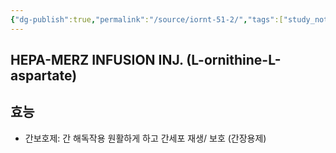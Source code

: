 ```yaml
---
{"dg-publish":true,"permalink":"/source/iornt-51-2/","tags":["study_note","source"],"created":"2025-07-30T23:16:31.645+09:00","updated":"2025-08-20T10:46:21.363+09:00"}
---
```


## HEPA-MERZ INFUSION INJ. (L-ornithine-L-aspartate)
## 효능
- 간보호제: 간 해독작용 원활하게 하고 간세포 재생/ 보호 (간장용제)